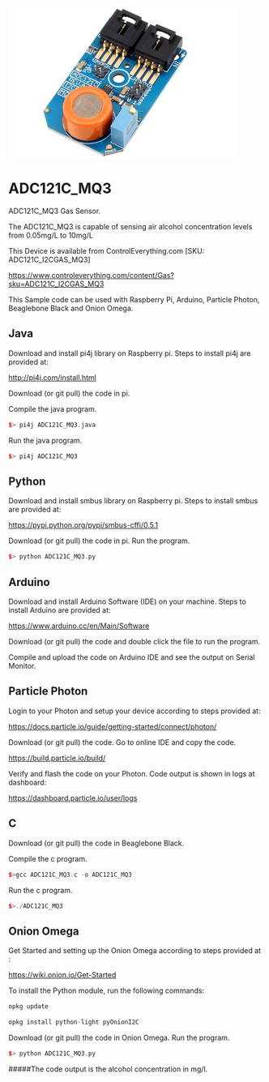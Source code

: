 [![ADC121C_MQ3](ADC121C_I2CGAS_MQ3.png)](https://www.controleverything.com/content/Gas?sku=ADC121C_I2CGAS_MQ3)
# ADC121C_MQ3
ADC121C_MQ3 Gas Sensor.

The ADC121C_MQ3 is capable of sensing air alcohol concentration levels from 0.05mg/L to 10mg/L

This Device is available from ControlEverything.com [SKU: ADC121C_I2CGAS_MQ3]

https://www.controleverything.com/content/Gas?sku=ADC121C_I2CGAS_MQ3

This Sample code can be used with Raspberry Pi, Arduino, Particle Photon, Beaglebone Black and Onion Omega.

## Java
Download and install pi4j library on Raspberry pi. Steps to install pi4j are provided at:

http://pi4j.com/install.html

Download (or git pull) the code in pi.

Compile the java program.
```cpp
$> pi4j ADC121C_MQ3.java
```

Run the java program.
```cpp
$> pi4j ADC121C_MQ3
```

## Python
Download and install smbus library on Raspberry pi. Steps to install smbus are provided at:

https://pypi.python.org/pypi/smbus-cffi/0.5.1

Download (or git pull) the code in pi. Run the program.

```cpp
$> python ADC121C_MQ3.py
```

## Arduino
Download and install Arduino Software (IDE) on your machine. Steps to install Arduino are provided at:

https://www.arduino.cc/en/Main/Software

Download (or git pull) the code and double click the file to run the program.

Compile and upload the code on Arduino IDE and see the output on Serial Monitor.


## Particle Photon

Login to your Photon and setup your device according to steps provided at:

https://docs.particle.io/guide/getting-started/connect/photon/

Download (or git pull) the code. Go to online IDE and copy the code.

https://build.particle.io/build/

Verify and flash the code on your Photon. Code output is shown in logs at dashboard:

https://dashboard.particle.io/user/logs


## C

Download (or git pull) the code in Beaglebone Black.

Compile the c program.
```cpp
$>gcc ADC121C_MQ3.c -o ADC121C_MQ3
```
Run the c program.
```cpp
$>./ADC121C_MQ3
```

## Onion Omega

Get Started and setting up the Onion Omega according to steps provided at :

https://wiki.onion.io/Get-Started

To install the Python module, run the following commands:
```cpp
opkg update
```
```cpp
opkg install python-light pyOnionI2C
```

Download (or git pull) the code in Onion Omega. Run the program.

```cpp
$> python ADC121C_MQ3.py
```

#####The code output is the alcohol concentration in mg/l.
